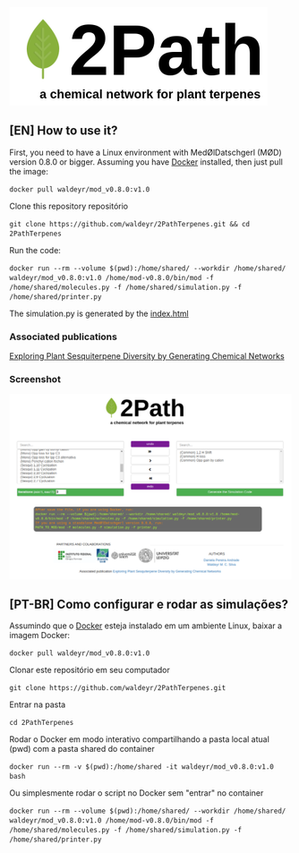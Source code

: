 ![2Path for Plant Terpenes](https://github.com/waldeyr/2PathTerpenes/blob/master/interface/img/2PathLogo.png)

## [EN] How to use it?

First, you need to have a Linux environment with MedØlDatschgerl (MØD) version 0.8.0 or bigger.
Assuming you have [Docker](https://docs.docker.com/install/linux/docker-ce/ubuntu/) installed, then just pull the image:

`docker pull waldeyr/mod_v0.8.0:v1.0`

Clone this repository repositório

`git clone https://github.com/waldeyr/2PathTerpenes.git && cd 2PathTerpenes`

Run the code:

`docker run --rm --volume $(pwd):/home/shared/ --workdir /home/shared/ waldeyr/mod_v0.8.0:v1.0 /home/mod-v0.8.0/bin/mod -f /home/shared/molecules.py -f /home/shared/simulation.py -f /home/shared/printer.py `

The simulation.py is generated by the [index.html](interface/index.html)

### Associated publications 
[Exploring Plant Sesquiterpene Diversity by Generating Chemical Networks](https://www.mdpi.com/2227-9717/7/4/240)

### Screenshot

![Screenshot](https://github.com/waldeyr/2PathTerpenes/blob/master/interface/img/screenshot01.png)


## [PT-BR] Como configurar e rodar as simulações?

Assumindo que o [Docker](https://docs.docker.com/install/linux/docker-ce/ubuntu/) esteja instalado em um ambiente Linux, baixar a imagem Docker:

`docker pull waldeyr/mod_v0.8.0:v1.0`

Clonar este repositório em seu computador

`git clone https://github.com/waldeyr/2PathTerpenes.git`

Entrar na pasta

`cd 2PathTerpenes`

Rodar o Docker em modo interativo compartilhando a pasta local atual (pwd) com a pasta shared do container

`docker run --rm -v $(pwd):/home/shared -it waldeyr/mod_v0.8.0:v1.0 bash`

Ou simplesmente rodar o script no Docker sem "entrar" no container

``docker run --rm --volume $(pwd):/home/shared/ --workdir /home/shared/ waldeyr/mod_v0.8.0:v1.0 /home/mod-v0.8.0/bin/mod -f /home/shared/molecules.py -f /home/shared/simulation.py -f /home/shared/printer.py``

